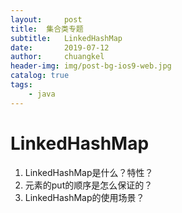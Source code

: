 ```yaml
---
layout:     post
title:	集合类专题
subtitle: 	LinkedHashMap
date:       2019-07-12
author:     chuangkel
header-img: img/post-bg-ios9-web.jpg
catalog: true
tags:
    - java
---
```


# LinkedHashMap

1. LinkedHashMap是什么？特性？
2. 元素的put的顺序是怎么保证的？
3. LinkedHashMap的使用场景？

